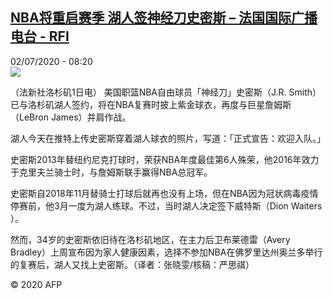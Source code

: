 <!--1593676437000-->
[NBA将重启赛季 湖人签神经刀史密斯 – 法国国际广播电台 - RFI](http://www.rfi.fr//cn/contenu/20200702-nba%E5%B0%86%E9%87%8D%E5%90%AF%E8%B5%9B%E5%AD%A3-%E6%B9%96%E4%BA%BA%E7%AD%BE%E7%A5%9E%E7%BB%8F%E5%88%80%E5%8F%B2%E5%AF%86%E6%96%AF)
------

<div>02/07/2020 - 08:20</div><img src="https://s.rfi.fr/media/display/80a318c6-bc31-11ea-ab4a-005056a964fe/w:310/p:16x9/spo0001b.200702142006.jpg"><div class="t-content__body u-clearfix"><div class="m-interstitial"></div><p>（法新社洛杉矶1日电）    美国职篮NBA自由球员「神经刀」史密斯（J.R. Smith）已与洛杉矶湖人签约，将在NBA复赛时披上紫金球衣，再度与巨星詹姆斯（LeBron James）并肩作战。</p><p>    湖人今天在推特上传史密斯穿着湖人球衣的照片，写道：「正式宣告：欢迎入队。」</p><p>    史密斯2013年替纽约尼克打球时，荣获NBA年度最佳第6人殊荣，他2016年效力于克里夫兰骑士时，与詹姆斯联手赢得NBA总冠军。</p><p>    史密斯自2018年11月替骑士打球后就再也没有上场，但在NBA因为冠状病毒疫情停赛前，他3月一度为湖人练球。不过，当时湖人决定签下威特斯（Dion Waiters ）。</p><p>    然而，34岁的史密斯依旧待在洛杉矶地区，在主力后卫布莱德雷（Avery Bradley）上周宣布因为家人健康因素，选择不参加NBA在佛罗里达州奥兰多举行的复赛后，湖人又找上史密斯。（译者：张晓雯/核稿：严思祺）</p><p class="t-copyright">© 2020 AFP</p>        </div>
